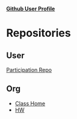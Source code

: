 [**Github User Profile**](https://github.com/gooberglob)

# **Repositories**
## User
[Participation Repo](https://github.com/gooberglob/DataSci-participation)
## Org
* [Class Home](https://github.com/USF-Psych-DataSci)
* [HW](https://github.com/USF-Psych-DataSci/HW)



